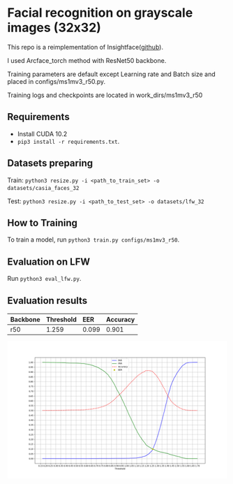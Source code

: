 # Facial recognition on grayscale images (32x32)

This repo is a reimplementation of Insightface([github](https://github.com/deepinsight/insightface)).

I used Arcface_torch method with ResNet50 backbone. 

Training parameters are default except Learning rate and Batch size and placed in configs/ms1mv3_r50.py.

Training logs and checkpoints are located in work_dirs/ms1mv3_r50


## Requirements

- Install CUDA 10.2
- `pip3 install -r requirements.txt`.

## Datasets preparing
Train: `python3 resize.py -i <path_to_train_set> -o datasets/casia_faces_32`

Test: `python3 resize.py -i <path_to_test_set> -o datasets/lfw_32`


## How to Training

To train a model, run `python3 train.py configs/ms1mv3_r50`.

## Evaluation on LFW

Run `python3 eval_lfw.py`.

## Evaluation results

|Backbone|Threshold|EER   |Accuracy|
|:---    |:---     |:---  |:---    |  
|r50     |1.259    |0.099 |0.901   |         

<img src="https://github.com/dmitriykim/oz_forensics_test/blob/master/metrics.png" width="760"/>